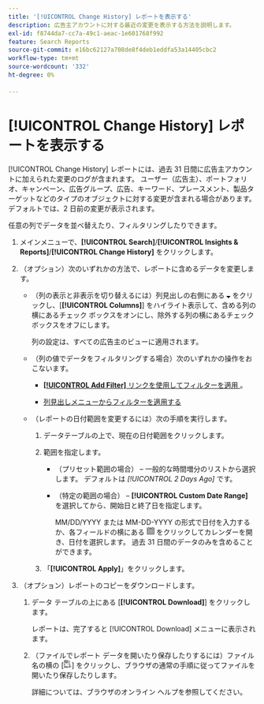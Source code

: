 ```yaml
---
title: '[!UICONTROL Change History] レポートを表示する'
description: 広告主アカウントに対する最近の変更を表示する方法を説明します。
exl-id: f8744da7-cc7a-49c1-aeac-1e601768f992
feature: Search Reports
source-git-commit: e16bc62127a708de8f4deb1eddfa53a14405cbc2
workflow-type: tm+mt
source-wordcount: '332'
ht-degree: 0%

---
```


# [!UICONTROL Change History] レポートを表示する

[!UICONTROL Change History] レポートには、過去 31 日間に広告主アカウントに加えられた変更のログが含まれます。 ユーザー（広告主）、ポートフォリオ、キャンペーン、広告グループ、広告、キーワード、プレースメント、製品ターゲットなどのタイプのオブジェクトに対する変更が含まれる場合があります。 デフォルトでは、2 日前の変更が表示されます。

任意の列でデータを並べ替えたり、フィルタリングしたりできます。

1. メインメニューで、**[!UICONTROL Search]**/**[!UICONTROL Insights & Reports]**/**[!UICONTROL Change History]** をクリックします。

1. （オプション）次のいずれかの方法で、レポートに含めるデータを変更します。

   * （列の表示と非表示を切り替えるには）列見出しの右側にある ![ 下矢印 ](/help/search-social-commerce/assets/arrow-down-expand.png " 下矢印 ") をクリックし、[**[!UICONTROL Columns]**] をハイライト表示して、含める列の横にあるチェック ボックスをオンにし、除外する列の横にあるチェック ボックスをオフにします。

     列の設定は、すべての広告主のビューに適用されます。

   * （列の値でデータをフィルタリングする場合）次のいずれかの操作をおこないます。

      * [**[!UICONTROL Add Filter]** リンクを使用してフィルターを適用 ](/help/search-social-commerce/common-tasks/data-views/ad-hoc-settings/column-filter-apply-from-column-heading.md)。

      * [ 列見出しメニューからフィルターを適用する ](/help/search-social-commerce/common-tasks/data-views/ad-hoc-settings/column-filter-apply-from-column-heading.md)

   * （レポートの日付範囲を変更するには）次の手順を実行します。

      1. データテーブルの上で、現在の日付範囲をクリックします。

      1. 範囲を指定します。

         * （プリセット範囲の場合） – 一般的な時間増分のリストから選択します。 デフォルトは *[!UICONTROL 2 Days Ago]* です。

         * （特定の範囲の場合） – **[!UICONTROL Custom Date Range]** を選択してから、開始日と終了日を指定します。

           MM/DD/YYYY または MM-DD-YYYY の形式で日付を入力するか、各フィールドの横にある ![ カレンダー ](/help/search-social-commerce/assets/calendar.png " カレンダー ") をクリックしてカレンダーを開き、日付を選択します。 過去 31 日間のデータのみを含めることができます。

      1. 「**[!UICONTROL Apply]**」をクリックします。

1. （オプション）レポートのコピーをダウンロードします。

   1. データ テーブルの上にある [**[!UICONTROL Download]**] をクリックします。

      レポートは、完了すると [!UICONTROL Download] メニューに表示されます。

   1. （ファイルでレポート データを開いたり保存したりするには）ファイル名の横の [![ レポートを XLS でダウンロード ](/help/search-social-commerce/assets/download-spreadsheet2.png " レポートを XLS でダウンロード ")] をクリックし、ブラウザの通常の手順に従ってファイルを開いたり保存したりします。

      詳細については、ブラウザのオンライン ヘルプを参照してください。
